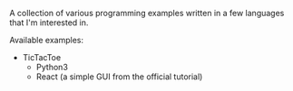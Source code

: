 A collection of various programming examples written in a few languages that I'm interested in.

Available examples:

* TicTacToe
  * Python3
  * React (a simple GUI from the official tutorial)

